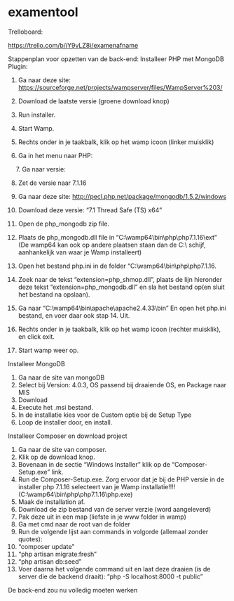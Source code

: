 # examentool

Trelloboard:

https://trello.com/b/iY9vLZ8i/examenafname

Stappenplan voor opzetten van de back-end:
Installeer PHP met MongoDB Plugin:
1.	Ga naar deze site: https://sourceforge.net/projects/wampserver/files/WampServer%203/
2.	Download de laatste versie (groene download knop)
3.	Run installer.
4.	Start Wamp.
5.	Rechts onder in je taakbalk, klik op het wamp icoon (linker muisklik)
 

6. Ga in het menu naar PHP:
 
 
7. Ga naar versie:
 
8. Zet de versie naar 7.1.16
 


9. Ga naar deze site: http://pecl.php.net/package/mongodb/1.5.2/windows
10. Download deze versie: “7.1 Thread Safe (TS) x64”
 
11. Open de php_mongodb zip file.
12. Plaats de php_mongodb.dll file in “C:\wamp64\bin\php\php7.1.16\ext” (De wamp64 kan ook op andere plaatsen staan dan de C:\ schijf, aanhankelijk van waar je Wamp installeert)
13. Open het bestand php.ini in de folder “C:\wamp64\bin\php\php7.1.16.
14. Zoek naar de tekst “extension=php_shmop.dll”, plaats de lijn hieronder deze tekst “extension=php_mongodb.dll” en sla het bestand op(en sluit het bestand na opslaan).
15. Ga naar “C:\wamp64\bin\apache\apache2.4.33\bin” En open het php.ini bestand, en voer daar ook stap 14. Uit.
16. Rechts onder in je taakbalk, klik op het wamp icoon (rechter muisklik), en click exit.
17. Start wamp weer op.


Installeer MongoDB
1.	Ga naar de site van mongoDB
2.	Select bij Version: 4.0.3, OS passend bij draaiende OS, en Package naar MIS
3.	Download
4.	Execute het .msi bestand.
5.	In de installatie kies voor de Custom optie bij de Setup Type
6.	Loop de installer door, en install.

Installeer Composer en download project
1.	Ga naar de site van composer. 
2.	Klik op de download knop.
3.	Bovenaan in de sectie “Windows Installer” klik op de “Composer-Setup.exe” link.
4.	Run de Composer-Setup.exe. Zorg ervoor dat je bij de PHP versie in de installer php 7.1.16 selecteert van je Wamp installatie!!!! (C:\wamp64\bin\php\php7.1.16\php.exe)
5.	Maak de installation af.
6.	Download de zip bestand van de server verzie (word aangeleverd)
7.	Pak deze uit in een map (liefste in je www folder in wamp)
8.	Ga met cmd naar de root van de folder
9.	Run de volgende lijst aan commands in volgorde (allemaal zonder quotes): 
10.	“composer update” 
11.	“php artisan migrate:fresh”
12.	“php artisan db:seed”
13.	Voer daarna het volgende command uit en laat deze draaien (is de server die de backend draait): “php -S localhost:8000 -t public”

De back-end zou nu volledig moeten werken
